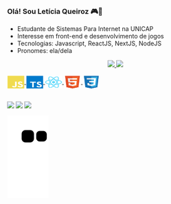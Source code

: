 ### Olá! Sou Letícia Queiroz 🎮🌙

- Estudante de Sistemas Para Internet na UNICAP
- Interesse em front-end e desenvolvimento de jogos
- Tecnologias: Javascript, ReactJS, NextJS, NodeJS
- Pronomes: ela/dela

<div align="center">
  <a href="https://github.com/leticiaqueirozd">
  <img height="180em" src="https://github-readme-stats.vercel.app/api?username=leticiaqueirozd&show_icons=true&theme=dark&include_all_commits=true&count_private=true&bg_color=0000"/>
  <img height="180em" src="https://github-readme-stats.vercel.app/api/top-langs/?username=leticiaqueirozd&layout=compact&langs_count=7&theme=dark&bg_color=0000"/>
</div>

<div style="display: inline_block"><br>
  <img align="center" height="30" width="40" src="https://raw.githubusercontent.com/devicons/devicon/master/icons/javascript/javascript-plain.svg">
  <img align="center" height="30" width="40" src="https://raw.githubusercontent.com/devicons/devicon/master/icons/typescript/typescript-plain.svg">
  <img align="center" height="30" width="40" src="https://raw.githubusercontent.com/devicons/devicon/master/icons/react/react-original.svg">
  <img align="center" height="30" width="40" src="https://raw.githubusercontent.com/devicons/devicon/master/icons/html5/html5-original.svg">
  <img align="center" height="30" width="40" src="https://raw.githubusercontent.com/devicons/devicon/master/icons/css3/css3-original.svg">
</div>

##

<div>

  <a href="https://instagram.com/leticiaqueirozd" target="_blank"><img src="https://img.shields.io/badge/Instagram-E4405F?style=for-the-badge&logo=instagram&logoColor=white" target="_blank"></a>
  <a href = "mailto:leticiaqsouza@outlook.com"><img src="https://img.shields.io/badge/Microsoft_Outlook-0078D4?style=for-the-badge&logo=microsoft-outlook&logoColor=white" target="_blank"></a>
  <a href="https://www.linkedin.com/in/leticia-queiroz-souza/" target="_blank"><img src="https://img.shields.io/badge/LinkedIn-0077B5?style=for-the-badge&logo=linkedin&logoColor=white" target="_blank"></a>
  
</div>

![Snake animation](https://github.com/leticiaqueirozd/leticiaqueirozd/blob/output/github-contribution-grid-snake.svg)
